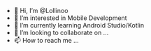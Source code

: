 - 👋 Hi, I’m @Lollinoo
- 👀 I’m interested in Mobile Development
- 🌱 I’m currently learning Android Studio/Kotlin
- 💞️ I’m looking to collaborate on ...
- 📫 How to reach me ...

